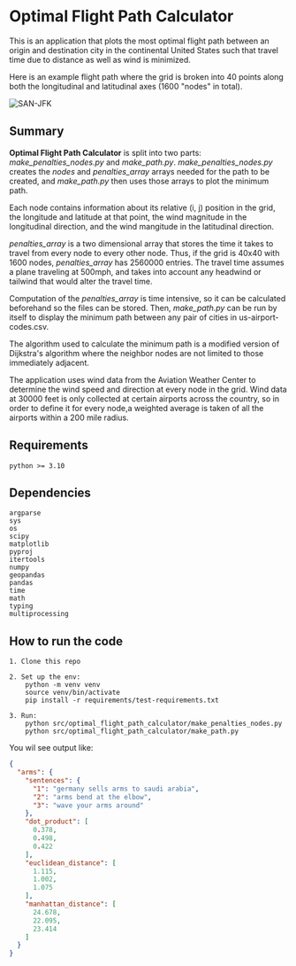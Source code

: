 # Optimal Flight Path Calculator

This is an application that plots the most optimal flight path between an origin and destination city in the continental United States such that travel time due to distance as well as wind is minimized.

Here is an example flight path where the grid is broken into 40 points along both the longitudinal and latitudinal axes (1600 "nodes" in total).

![SAN-JFK](./flight/ngrid_40-40_SAN-JFK_GOOD.jpeg)

## Summary

**Optimal Flight Path Calculator** is split into two parts: _make\_penalties\_nodes.py_ and _make\_path.py_. _make\_penalties\_nodes.py_ creates the _nodes_ and _penalties\_array_ arrays needed for the path to be created, and _make\_path.py_ then uses those arrays to plot the minimum path.

Each node contains information about its relative (i, j) position in the grid, the longitude and latitude at that point, the wind magnitude in the longitudinal direction, and the wind mangitude in the latitudinal direction.

_penalties\_array_ is a two dimensional array that stores the time it takes to travel from every node to every other node. Thus, if the grid is 40x40 with 1600 nodes, _penalties\_array_ has 2560000 entries. The travel time assumes a plane traveling at 500mph, and takes into account any headwind or tailwind that would alter the travel time.

Computation of the _penalties\_array_ is time intensive, so it can be calculated beforehand so the files can be stored. Then, _make\_path.py_ can be run by itself to display the minimum path between any pair of cities in us-airport-codes.csv.

The algorithm used to calculate the minimum path is a modified version of Dijkstra's algorithm where the neighbor nodes are not limited to those immediately adjacent.

The application uses wind data from the Aviation Weather Center to determine the wind speed and direction at every node in the grid. Wind data at 30000 feet is only collected at certain airports across the country, so in order to define it for every node,a weighted average is taken of all the airports within a 200 mile radius.

## Requirements

    python >= 3.10

##	Dependencies
    argparse
    sys
    os
	scipy
    matplotlib
    pyproj
    itertools
    numpy
    geopandas
    pandas
    time
    math
    typing
    multiprocessing

## How to run the code

    1. Clone this repo

    2. Set up the env:
        python -m venv venv
        source venv/bin/activate
        pip install -r requirements/test-requirements.txt

    3. Run:
        python src/optimal_flight_path_calculator/make_penalties_nodes.py
        python src/optimal_flight_path_calculator/make_path.py

You wil see  output like:

```json
{
  "arms": {
    "sentences": {
      "1": "germany sells arms to saudi arabia",
      "2": "arms bend at the elbow",
      "3": "wave your arms around"
    },
    "dot_product": [
      0.378,
      0.498,
      0.422
    ],
    "euclidean_distance": [
      1.115,
      1.002,
      1.075
    ],
    "manhattan_distance": [
      24.678,
      22.095,
      23.414
    ]
  }
}
```
